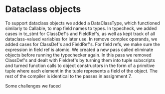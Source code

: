 # Dataclass objects

To support dataclass objects we added a DataClassType, which functioned similarly to Callable, to map field names to types.
In typecheck, we added cases in tc_stmt for ClassDef's and FieldRef's, as well as kept track of all dataclass-valued variables for later use.
In remove complex operands, we added cases for ClassDef's and FieldRef's. For field refs, we make sure the expression in field ref is atomic.
We created a new pass called eliminate objects before running the typechecker again. In this pass we removed ClassDef's 
and dealt with Fieldref's by turning them into tuple subscripts and turned function calls to object constructors in the form of a primitive tuple where each element in the tuple represents a field of the object.
The rest of the compiler is identical to the passes in assignment 7. 

Some challenges we faced